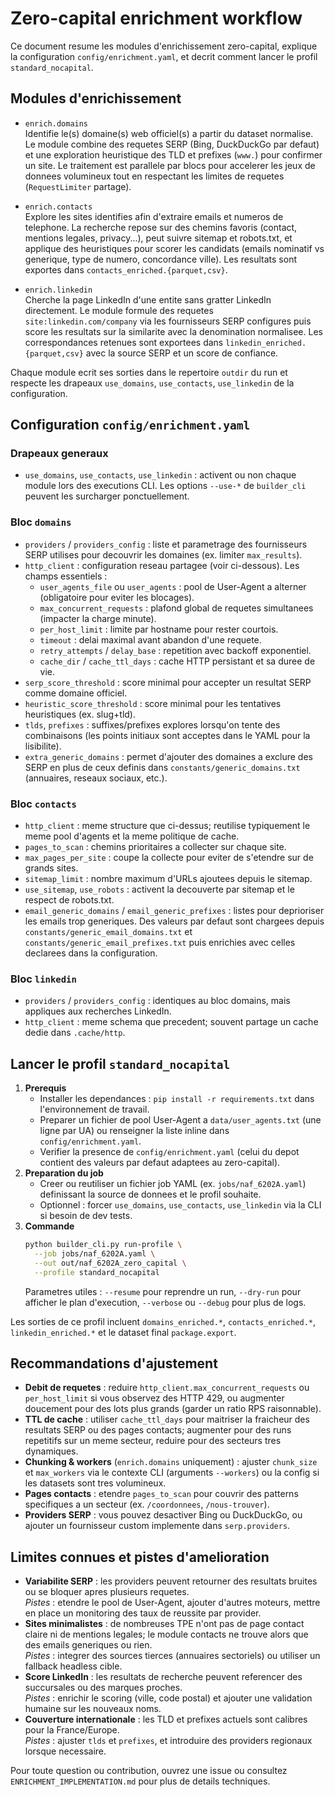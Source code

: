 # Zero-capital enrichment workflow

Ce document resume les modules d'enrichissement zero-capital, explique la configuration `config/enrichment.yaml`, et decrit comment lancer le profil `standard_nocapital`.

## Modules d'enrichissement

- `enrich.domains`  
  Identifie le(s) domaine(s) web officiel(s) a partir du dataset normalise. Le module combine des requetes SERP (Bing, DuckDuckGo par defaut) et une exploration heuristique des TLD et prefixes (`www.`) pour confirmer un site. Le traitement est parallele par blocs pour accelerer les jeux de donnees volumineux tout en respectant les limites de requetes (`RequestLimiter` partage).

- `enrich.contacts`  
  Explore les sites identifies afin d'extraire emails et numeros de telephone. La recherche repose sur des chemins favoris (contact, mentions legales, privacy...), peut suivre sitemap et robots.txt, et applique des heuristiques pour scorer les candidats (emails nominatif vs generique, type de numero, concordance ville). Les resultats sont exportes dans `contacts_enriched.{parquet,csv}`.

- `enrich.linkedin`  
  Cherche la page LinkedIn d'une entite sans gratter LinkedIn directement. Le module formule des requetes `site:linkedin.com/company` via les fournisseurs SERP configures puis score les resultats sur la similarite avec la denomination normalisee. Les correspondances retenues sont exportees dans `linkedin_enriched.{parquet,csv}` avec la source SERP et un score de confiance.

Chaque module ecrit ses sorties dans le repertoire `outdir` du run et respecte les drapeaux `use_domains`, `use_contacts`, `use_linkedin` de la configuration.

## Configuration `config/enrichment.yaml`

### Drapeaux generaux

- `use_domains`, `use_contacts`, `use_linkedin` : activent ou non chaque module lors des executions CLI. Les options `--use-*` de `builder_cli` peuvent les surcharger ponctuellement.

### Bloc `domains`

- `providers` / `providers_config` : liste et parametrage des fournisseurs SERP utilises pour decouvrir les domaines (ex. limiter `max_results`).
- `http_client` : configuration reseau partagee (voir ci-dessous). Les champs essentiels :
  - `user_agents_file` ou `user_agents` : pool de User-Agent a alterner (obligatoire pour eviter les blocages).
  - `max_concurrent_requests` : plafond global de requetes simultanees (impacter la charge minute).
  - `per_host_limit` : limite par hostname pour rester courtois.
  - `timeout` : delai maximal avant abandon d'une requete.
  - `retry_attempts` / `delay_base` : repetition avec backoff exponentiel.
  - `cache_dir` / `cache_ttl_days` : cache HTTP persistant et sa duree de vie.
- `serp_score_threshold` : score minimal pour accepter un resultat SERP comme domaine officiel.
- `heuristic_score_threshold` : score minimal pour les tentatives heuristiques (ex. slug+tld).
- `tlds`, `prefixes` : suffixes/prefixes explores lorsqu'on tente des combinaisons (les points initiaux sont acceptes dans le YAML pour la lisibilite).
- `extra_generic_domains` : permet d'ajouter des domaines a exclure des SERP en plus de ceux definis dans `constants/generic_domains.txt` (annuaires, reseaux sociaux, etc.).

### Bloc `contacts`

- `http_client` : meme structure que ci-dessus; reutilise typiquement le meme pool d'agents et la meme politique de cache.
- `pages_to_scan` : chemins prioritaires a collecter sur chaque site.
- `max_pages_per_site` : coupe la collecte pour eviter de s'etendre sur de grands sites.
- `sitemap_limit` : nombre maximum d'URLs ajoutees depuis le sitemap.
- `use_sitemap`, `use_robots` : activent la decouverte par sitemap et le respect de robots.txt.
- `email_generic_domains` / `email_generic_prefixes` : listes pour deprioriser les emails trop generiques. Des valeurs par defaut sont chargees depuis `constants/generic_email_domains.txt` et `constants/generic_email_prefixes.txt` puis enrichies avec celles declarees dans la configuration.

### Bloc `linkedin`

- `providers` / `providers_config` : identiques au bloc domains, mais appliques aux recherches LinkedIn.
- `http_client` : meme schema que precedent; souvent partage un cache dedie dans `.cache/http`.

## Lancer le profil `standard_nocapital`

1. **Prerequis**  
   - Installer les dependances : `pip install -r requirements.txt` dans l'environnement de travail.  
   - Preparer un fichier de pool User-Agent a `data/user_agents.txt` (une ligne par UA) ou renseigner la liste inline dans `config/enrichment.yaml`.  
   - Verifier la presence de `config/enrichment.yaml` (celui du depot contient des valeurs par defaut adaptees au zero-capital).
2. **Preparation du job**  
   - Creer ou reutiliser un fichier job YAML (ex. `jobs/naf_6202A.yaml`) definissant la source de donnees et le profil souhaite.  
   - Optionnel : forcer `use_domains`, `use_contacts`, `use_linkedin` via la CLI si besoin de dev tests.
3. **Commande**  
   ```bash
   python builder_cli.py run-profile \
     --job jobs/naf_6202A.yaml \
     --out out/naf_6202A_zero_capital \
     --profile standard_nocapital
   ```
   Parametres utiles : `--resume` pour reprendre un run, `--dry-run` pour afficher le plan d'execution, `--verbose` ou `--debug` pour plus de logs.

Les sorties de ce profil incluent `domains_enriched.*`, `contacts_enriched.*`, `linkedin_enriched.*` et le dataset final `package.export`.

## Recommandations d'ajustement

- **Debit de requetes** : reduire `http_client.max_concurrent_requests` ou `per_host_limit` si vous observez des HTTP 429, ou augmenter doucement pour des lots plus grands (garder un ratio RPS raisonnable).  
- **TTL de cache** : utiliser `cache_ttl_days` pour maitriser la fraicheur des resultats SERP ou des pages contacts; augmenter pour des runs repetitifs sur un meme secteur, reduire pour des secteurs tres dynamiques.  
- **Chunking & workers** (`enrich.domains` uniquement) : ajuster `chunk_size` et `max_workers` via le contexte CLI (arguments `--workers`) ou la config si les datasets sont tres volumineux.  
- **Pages contacts** : etendre `pages_to_scan` pour couvrir des patterns specifiques a un secteur (ex. `/coordonnees`, `/nous-trouver`).  
- **Providers SERP** : vous pouvez desactiver Bing ou DuckDuckGo, ou ajouter un fournisseur custom implemente dans `serp.providers`.

## Limites connues et pistes d'amelioration

- **Variabilite SERP** : les providers peuvent retourner des resultats bruites ou se bloquer apres plusieurs requetes.  
  *Pistes* : etendre le pool de User-Agent, ajouter d'autres moteurs, mettre en place un monitoring des taux de reussite par provider.
- **Sites minimalistes** : de nombreuses TPE n'ont pas de page contact claire ni de mentions legales; le module contacts ne trouve alors que des emails generiques ou rien.  
  *Pistes* : integrer des sources tierces (annuaires sectoriels) ou utiliser un fallback headless cible.
- **Score LinkedIn** : les resultats de recherche peuvent referencer des succursales ou des marques proches.  
  *Pistes* : enrichir le scoring (ville, code postal) et ajouter une validation humaine sur les nouveaux noms.
- **Couverture internationale** : les TLD et prefixes actuels sont calibres pour la France/Europe.  
  *Pistes* : ajuster `tlds` et `prefixes`, et introduire des providers regionaux lorsque necessaire.

Pour toute question ou contribution, ouvrez une issue ou consultez `ENRICHMENT_IMPLEMENTATION.md` pour plus de details techniques.

